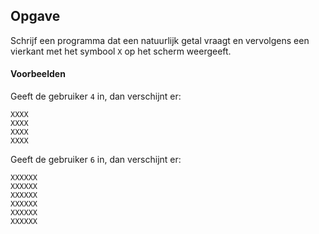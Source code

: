 ## Opgave
Schrijf een programma dat een natuurlijk getal vraagt en vervolgens een vierkant met het symbool `X` op het scherm weergeeft.

#### Voorbeelden
Geeft de gebruiker `4` in, dan verschijnt er:
```
XXXX
XXXX
XXXX
XXXX
```

Geeft de gebruiker `6` in, dan verschijnt er:
```
XXXXXX
XXXXXX
XXXXXX
XXXXXX
XXXXXX
XXXXXX
```